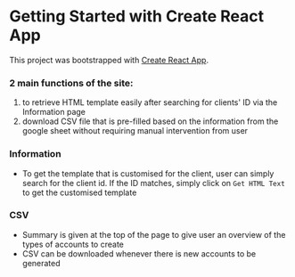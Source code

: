 # Getting Started with Create React App

This project was bootstrapped with [Create React App](https://github.com/facebook/create-react-app).



### 2 main functions of the site: 
1. to retrieve HTML template easily after searching for clients' ID via the Information page
2. download CSV file that is pre-filled based on the information from the google sheet without requiring manual intervention from user 

### Information
- To get the template that is customised for the client, user can simply search for the client id. If the ID matches, simply click on `Get HTML Text` to get the customised template

### CSV
- Summary is given at the top of the page to give user an overview of the types of accounts to create 
- CSV can be downloaded whenever there is new accounts to be generated 